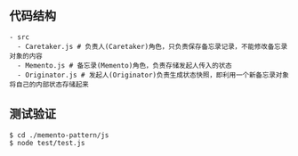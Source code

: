 ## 代码结构
```shell
- src
  - Caretaker.js # 负责人(Caretaker)角色，只负责保存备忘录记录，不能修改备忘录对象的内容
  - Memento.js # 备忘录(Memento)角色，负责存储发起人传入的状态
  - Originator.js # 发起人(Originator)负责生成状态快照，即利用一个新备忘录对象将自己的内部状态存储起来
```

## 测试验证

```shell
$ cd ./memento-pattern/js
$ node test/test.js
```
